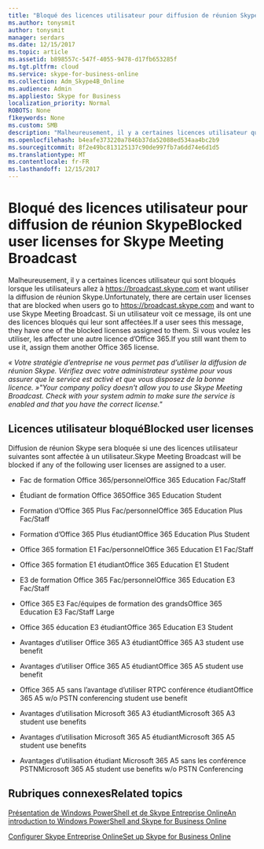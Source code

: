 ```yaml
---
title: "Bloqué des licences utilisateur pour diffusion de réunion Skype"
ms.author: tonysmit
author: tonysmit
manager: serdars
ms.date: 12/15/2017
ms.topic: article
ms.assetid: b898557c-547f-4055-9478-d17fb653285f
ms.tgt.pltfrm: cloud
ms.service: skype-for-business-online
ms.collection: Adm_Skype4B_Online
ms.audience: Admin
ms.appliesto: Skype for Business
localization_priority: Normal
ROBOTS: None
f1keywords: None
ms.custom: SMB
description: "Malheureusement, il y a certaines licences utilisateur qui sont bloquées lorsque utilisateur accéder à https://broadcast.skype.com et à utiliser la diffusion de réunion Skype. Si un utilisateur voit ce message, ils ont une des licences bloqués qui leur sont affectées. Si vous voulez les utiliser, les affecter une autre licence d’Office 365."
ms.openlocfilehash: b4eafe373220a7846b37da52088ed534aa4bc2b9
ms.sourcegitcommit: 8f2e49bc813125137c90de997fb7a6dd74e6d1d5
ms.translationtype: MT
ms.contentlocale: fr-FR
ms.lasthandoff: 12/15/2017
---
```

# <a name="blocked-user-licenses-for-skype-meeting-broadcast"></a><span data-ttu-id="630d7-105">Bloqué des licences utilisateur pour diffusion de réunion Skype</span><span class="sxs-lookup"><span data-stu-id="630d7-105">Blocked user licenses for Skype Meeting Broadcast</span></span>

<span data-ttu-id="630d7-106">Malheureusement, il y a certaines licences utilisateur qui sont bloqués lorsque les utilisateurs allez à https://broadcast.skype.com et want utiliser la diffusion de réunion Skype.</span><span class="sxs-lookup"><span data-stu-id="630d7-106">Unfortunately, there are certain user licenses that are blocked when users go to https://broadcast.skype.com and want to use Skype Meeting Broadcast.</span></span> <span data-ttu-id="630d7-107">Si un utilisateur voit ce message, ils ont une des licences bloqués qui leur sont affectées.</span><span class="sxs-lookup"><span data-stu-id="630d7-107">If a user sees this message, they have one of the blocked licenses assigned to them.</span></span> <span data-ttu-id="630d7-108">Si vous voulez les utiliser, les affecter une autre licence d’Office 365.</span><span class="sxs-lookup"><span data-stu-id="630d7-108">If you still want them to use it, assign them another Office 365 license.</span></span>
  
 <span data-ttu-id="630d7-109">*« Votre stratégie d’entreprise ne vous permet pas d’utiliser la diffusion de réunion Skype. Vérifiez avec votre administrateur système pour vous assurer que le service est activé et que vous disposez de la bonne licence. »*</span><span class="sxs-lookup"><span data-stu-id="630d7-109">*"Your company policy doesn't allow you to use Skype Meeting Broadcast. Check with your system admin to make sure the service is enabled and that you have the correct license."*</span></span> 
  
## <a name="blocked-user-licenses"></a><span data-ttu-id="630d7-110">Licences utilisateur bloqué</span><span class="sxs-lookup"><span data-stu-id="630d7-110">Blocked user licenses</span></span>

<span data-ttu-id="630d7-111">Diffusion de réunion Skype sera bloquée si une des licences utilisateur suivantes sont affectée à un utilisateur.</span><span class="sxs-lookup"><span data-stu-id="630d7-111">Skype Meeting Broadcast will be blocked if any of the following user licenses are assigned to a user.</span></span>
  
- <span data-ttu-id="630d7-112">Fac de formation Office 365/personnel</span><span class="sxs-lookup"><span data-stu-id="630d7-112">Office 365 Education Fac/Staff</span></span>
    
- <span data-ttu-id="630d7-113">Étudiant de formation Office 365</span><span class="sxs-lookup"><span data-stu-id="630d7-113">Office 365 Education Student</span></span>
    
- <span data-ttu-id="630d7-114">Formation d’Office 365 Plus Fac/personnel</span><span class="sxs-lookup"><span data-stu-id="630d7-114">Office 365 Education Plus Fac/Staff</span></span>
    
- <span data-ttu-id="630d7-115">Formation d’Office 365 Plus étudiant</span><span class="sxs-lookup"><span data-stu-id="630d7-115">Office 365 Education Plus Student</span></span>
    
- <span data-ttu-id="630d7-116">Office 365 formation E1 Fac/personnel</span><span class="sxs-lookup"><span data-stu-id="630d7-116">Office 365 Education E1 Fac/Staff</span></span>
    
- <span data-ttu-id="630d7-117">Office 365 formation E1 étudiant</span><span class="sxs-lookup"><span data-stu-id="630d7-117">Office 365 Education E1 Student</span></span>
    
- <span data-ttu-id="630d7-118">E3 de formation Office 365 Fac/personnel</span><span class="sxs-lookup"><span data-stu-id="630d7-118">Office 365 Education E3 Fac/Staff</span></span>
    
- <span data-ttu-id="630d7-119">Office 365 E3 Fac/équipes de formation des grands</span><span class="sxs-lookup"><span data-stu-id="630d7-119">Office 365 Education E3 Fac/Staff Large</span></span>
    
- <span data-ttu-id="630d7-120">Office 365 éducation E3 étudiant</span><span class="sxs-lookup"><span data-stu-id="630d7-120">Office 365 Education E3 Student</span></span>
    
- <span data-ttu-id="630d7-121">Avantages d’utiliser Office 365 A3 étudiant</span><span class="sxs-lookup"><span data-stu-id="630d7-121">Office 365 A3 student use benefit</span></span>
    
- <span data-ttu-id="630d7-122">Avantages d’utiliser Office 365 A5 étudiant</span><span class="sxs-lookup"><span data-stu-id="630d7-122">Office 365 A5 student use benefit</span></span>
    
- <span data-ttu-id="630d7-123">Office 365 A5 sans l’avantage d’utiliser RTPC conférence étudiant</span><span class="sxs-lookup"><span data-stu-id="630d7-123">Office 365 A5 w/o PSTN conferencing student use benefit</span></span>
    
- <span data-ttu-id="630d7-124">Avantages d’utilisation Microsoft 365 A3 étudiant</span><span class="sxs-lookup"><span data-stu-id="630d7-124">Microsoft 365 A3 student use benefits</span></span>
    
- <span data-ttu-id="630d7-125">Avantages d’utilisation Microsoft 365 A5 étudiant</span><span class="sxs-lookup"><span data-stu-id="630d7-125">Microsoft 365 A5 student use benefits</span></span>
    
- <span data-ttu-id="630d7-126">Avantages d’utilisation étudiant Microsoft 365 A5 sans les conférence PSTN</span><span class="sxs-lookup"><span data-stu-id="630d7-126">Microsoft 365 A5 student use benefits w/o PSTN Conferencing</span></span>
    
## <a name="related-topics"></a><span data-ttu-id="630d7-127">Rubriques connexes</span><span class="sxs-lookup"><span data-stu-id="630d7-127">Related topics</span></span>

[<span data-ttu-id="630d7-128">Présentation de Windows PowerShell et de Skype Entreprise Online</span><span class="sxs-lookup"><span data-stu-id="630d7-128">An introduction to Windows PowerShell and Skype for Business Online</span></span>](https://go.microsoft.com/fwlink/?LinkId=525039)
  
[<span data-ttu-id="630d7-129">Configurer Skype Entreprise Online</span><span class="sxs-lookup"><span data-stu-id="630d7-129">Set up Skype for Business Online</span></span>](../set-up-skype-for-business-online/set-up-skype-for-business-online.md)
